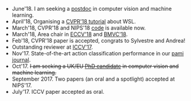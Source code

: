 - June'18. I am seeking a [postdoc](vacancies/index.html) in computer vision and machine learning.
- April'18, Organising a [CVPR'18 tutorial](https://hbilen.github.io/wsl-cvpr18.github.io/) about WSL.
- March'18, CVPR'18 and NIPS'18 [code](https://github.com/srebuffi/residual_adapters) is available now.
- March'18, Area chair in [ECCV'18](https://eccv2018.org/) and [BMVC'18](http://bmvc2018.org/). 
- Feb'18, CVPR'18 paper is accepted, congrats to Sylvestre and Andrea!
- Outstanding reviewer at [ICCV'17](http://iccv2017.thecvf.com/files/OpeningICCV17.pdf).
- Nov'17. State-of-the-art action classification performance in our [pami journal](assets/pdf/Bilen17a.pdf).
- Oct'17. ~~I am seeking a UK/EU [PhD candidate](vacancies/index.html) in computer vision and machine learning.~~
- September 2017. Two papers (an oral and a spotlight) accepted at NIPS'17.
- July'17. ICCV paper accepted as oral.  
<!-- # - June 2017. I will be a lecturer in the University of Edinburgh starting from September. -->
<!-- # - June 2017. My new homepage is finally up. -->
<!-- # - December 2016. Coorganizing [Brave new ideas for motion representations in videos workshop](http://bravenewmotion.github.io/) in CVPR'17. -->


